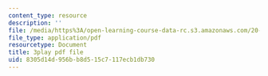 ```yaml
---
content_type: resource
description: ''
file: /media/https%3A/open-learning-course-data-rc.s3.amazonaws.com/20-219-becoming-the-next-bill-nye-writing-and-hosting-the-educational-show-january-iap-2015/8305d14d956bb8d515c7117ecb1db730_qkkI9Z9tKvo.pdf
file_type: application/pdf
resourcetype: Document
title: 3play pdf file
uid: 8305d14d-956b-b8d5-15c7-117ecb1db730
---
```

